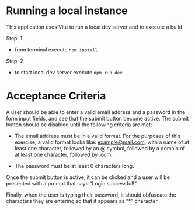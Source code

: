 # Running a local instance
This application uses Vite to run a local dev server and to execute a build.

Step: 1
- from terminal execute `npm install`

Step: 2
- to start local dev server execute `npm run dev`

# Acceptance Criteria

A user should be able to enter a valid email address and a password in the form input fields, and see that the submit button become active. The submit button should be disabled until the following criteria are met:

- The email address must be in a valid format. For the purposes of this exercise, a valid format looks like: example@mail.com, with a name of at least one character, followed by an @ symbol, followed by a domain of at least one character, followed by .com.

- The password must be at least 6 characters long.

Once the submit button is active, it can be clicked and a user will be presented with a prompt that says “Login successful!”

Finally, when the user is typing their password, it should obfuscate the characters they are entering so that it appears as “*” character.
